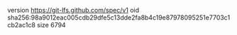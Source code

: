 version https://git-lfs.github.com/spec/v1
oid sha256:98a9012eac005cdb29dfe5c13dde2fa8b4c19e87978095251e7703c1cb2ac1c8
size 6794
